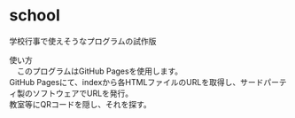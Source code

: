 # school
学校行事で使えそうなプログラムの試作版  
  
使い方  
　このプログラムはGitHub Pagesを使用します。  
  GitHub Pagesにて、indexから各HTMLファイルのURLを取得し、サードパーティ製のソフトウェアでURLを発行。  
  教室等にQRコードを隠し、それを探す。
  
